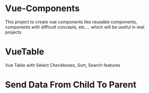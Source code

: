 # Vue-Components
This project to create vue components like reusable components, components with difficult concepts, etc.... which will be useful in real projects

# VueTable
Vue Table with Select Checkboxes, Sort, Search features
# Send Data From Child To Parent
